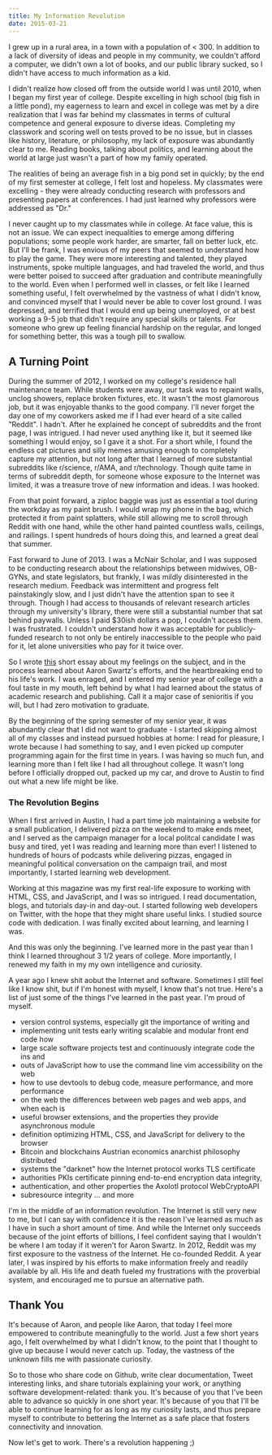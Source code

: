 ```yaml
---
title: My Information Revolution
date: 2015-03-21
---
```


I grew up in a rural area, in a town with a population of < 300. In addition to
a lack of diversity of ideas and people in my community, we couldn't afford a
computer, we didn't own a lot of books, and our public library sucked, so I
didn't have access to much information as a kid.

I didn't realize how closed off from the outside world I was until 2010, when I
began my first year of college. Despite excelling in high school (big fish in a
little pond), my eagerness to learn and excel in college was met by a dire
realization that I was far behind my classmates in terms of cultural competence
and general exposure to diverse ideas. Completing my classwork and scoring well
on tests proved to be no issue, but in classes like history, literature, or
philosophy, my lack of exposure was abundantly clear to me. Reading books,
talking about politics, and learning about the world at large just wasn't a part
of how my family operated.

The realities of being an average fish in a big pond set in quickly; by the end
of my first semester at college, I felt lost and hopeless. My classmates were
excelling - they were already conducting research with professors and presenting
papers at conferences. I had just learned why professors were addressed as "Dr."

I never caught up to my classmates while in college. At face value, this is not
an issue. We can expect inequalities to emerge among differing populations; some
people work harder, are smarter, fall on better luck, etc. But I'll be frank, I
was envious of my peers that seemed to understand how to play the game. They
were more interesting and talented, they played instruments, spoke multiple
languages, and had traveled the world, and thus were better poised to succeed
after graduation and contribute meaningfully to the world. Even when I performed
well in classes, or felt like I learned something useful, I felt overwhelmed by
the vastness of what I didn't know, and convinced myself that I would never be
able to cover lost ground. I was depressed, and terrified that I would end up
being unemployed, or at best working a 9-5 job that didn't require any special
skills or talents. For someone who grew up feeling financial hardship on the
regular, and longed for something better, this was a tough pill to swallow.

## A Turning Point

During the summer of 2012, I worked on my college's residence hall maintenance
team. While students were away, our task was to repaint walls, unclog showers,
replace broken fixtures, etc. It wasn't the most glamorous job, but it was
enjoyable thanks to the good company. I'll never forget the day one of my
coworkers asked me if I had ever heard of a site called "Reddit". I hadn't.
After he explained he concept of subreddits and the front page, I was intrigued.
I had never used anything like it, but it seemed like something I would enjoy,
so I gave it a shot. For a short while, I found the endless cat pictures and
silly memes amusing enough to completely capture my attention, but not long
after that I learned of more substantial subreddits like r/science, r/AMA, and
r/technology. Though quite tame in terms of subreddit depth, for someone whose
exposure to the Internet was limited, it was a treasure trove of new information
and ideas. I was hooked.

From that point forward, a ziploc baggie was just as essential a tool during the
workday as my paint brush. I would wrap my phone in the bag, which protected it
from paint splatters, while still allowing me to scroll through Reddit with one
hand, while the other hand painted countless walls, ceilings, and railings. I
spent hundreds of hours doing this, and learned a great deal that summer.

Fast forward to June of 2013. I was a McNair Scholar, and I was supposed to be
conducting research about the relationships between midwives, OB-GYNs, and state
legislators, but frankly, I was mildly disinterested in the research medium.
Feedback was intermittent and progress felt painstakingly slow, and I just
didn't have the attention span to see it through. Though I had access to
thousands of relevant research articles through my university's library, there
were still a substantial number that sat behind paywalls. Unless I paid $30ish
dollars a pop, I couldn't access them. I was frustrated. I couldn't understand
how it was acceptable for publicly-funded research to not only be entirely
inaccessible to the people who paid for it, let alone universities who pay for
it twice over.

So I wrote [this]() short essay about my feelings on the subject, and in the
process learned about Aaron Swartz's efforts, and the heartbreaking end to his
life's work. I was enraged, and I entered my senior year of college with a foul
taste in my mouth, left behind by what I had learned about the status of
academic research and publishing. Call it a major case of senioritis if you
will, but I had zero motivation to graduate.

By the beginning of the spring semester of my senior year, it was abundantly
clear that I did not want to graduate - I started skipping almost all of my
classes and instead pursued hobbies at home: I read for pleasure, I wrote
because I had something to say, and I even picked up computer programming again
for the first time in years. I was having so much fun, and learning more than I
felt like I had all throughout college. It wasn't long before I officially
dropped out, packed up my car, and drove to Austin to find out what a new life
might be like.

### The Revolution Begins

When I first arrived in Austin, I had a part time job maintaining a website for
a small publication, I delivered pizza on the weekend to make ends meet, and I
served as the campaign manager for a local politcal candidate I was busy and
tired, yet I was reading and learning more than ever! I listened to hundreds of
hours of podcasts while delivering pizzas, engaged in meaningful political
conversation on the campaign trail, and most importantly, I started learning web
development.

Working at this magazine was my first real-life exposure to working with HTML,
CSS, and JavaScript, and I was so intrigued. I read documentation, blogs, and
tutorials day-in and day-out. I started following web developers on Twitter,
with the hope that they might share useful links. I studied source code with
dedication. I was finally excited about learning, and learning I was.

And this was only the beginning. I've learned more in the past year than I think
I learned throughout 3 1/2 years of college. More importantly, I renewed my
faith in my my own intelligence and curiosity.

A year ago I knew shit aobut the Internet and software. Sometimes I still feel
like I know shit, but if I'm honest with myself, I know that's not true. Here's
a list of just some of the things I've learned in the past year. I'm proud of
myself.

* version control systems, especially git the importance of writing and
* implementing unit tests early writing scalable and modular front end code how
* large scale software projects test and continuously integrate code the ins and
* outs of JavaScript how to use the command line vim accessibility on the web
* how to use devtools to debug code, measure performance, and more performance
* on the web the differences between web pages and web apps, and when each is
* useful browser extensions, and the properties they provide asynchronous module
* definition optimizing HTML, CSS, and JavaScript for delivery to the browser
* Bitcoin and blockchains Austrian economics anarchist philosophy distributed
* systems the "darknet" how the Internet protocol works TLS certificate
* authorities PKIs certificate pinning end-to-end encryption data integrity,
* authentication, and other properties the Axolotl protocol WebCryptoAPI
* subresource integrity ... and more

I'm in the middle of an information revolution. The Internet is still very new
to me, but I can say with confidence it is the reason I've learned as much as I
have in such a short amount of time. And while the Internet only succeeds
because of the joint efforts of billions, I feel confident saying that I
wouldn't be where I am today if it weren't for Aaron Swartz. In 2012, Reddit was my first exposure to the vastness of the Internet. He co-founded Reddit. A year later, I was inspired by his efforts to make information freely and readily available by all. His life and death fueled my frustrations with the proverbial system, and encouraged me to pursue an alternative path.

## Thank You

It's because of Aaron, and people like Aaron, that today I feel more empowered
to contribute meaningfully to the world. Just a few short years ago, I felt
overwhelmed by what I didn't know, to the point that I thought to give up
because I would never catch up. Today, the vastness of the unknown fills me with
passionate curiosity.

So to those who share code on Github, write clear documentation, Tweet
interesting links, and share tutorials explaining your work, or anything
software development-related: thank you. It's because of you that I've been able
to advance so quickly in one short year. It's because of you that I'll be able
to continue learning for as long as my curiosity lasts, and thus prepare myself
to contribute to bettering the Internet as a safe place that fosters
connectivity and innovation.

Now let's get to work. There's a revolution happening ;)
